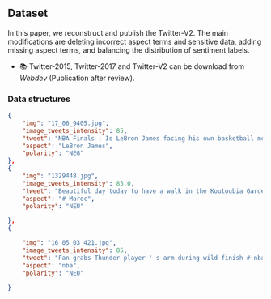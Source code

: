 ## Dataset

In this paper, we reconstruct and publish the Twitter-V2. The main modifications are deleting incorrect aspect terms and sensitive data, adding missing aspect terms, and balancing the distribution of sentiment labels.

- 📚 Twitter-2015, Twitter-2017 and Twitter-V2 can be download from *Webdev* (Publication after review).

### Data structures

```json
{
	"img": "17_06_9405.jpg",
	"image_tweets_intensity": 85,
	"tweet": "NBA Finals : Is LeBron James facing his own basketball mortality after falling . . . -",
	"aspect": "LeBron James",
	"polarity": "NEG"
},
{
	"img": "1329448.jpg",
	"image_tweets_intensity": 85.0,
	"tweet": "Beautiful day today to have a walk in the Koutoubia Garden # Marrakech $T$ # Morroco",
	"aspect": "# Maroc",
	"polarity": "NEU"

},
{

	"img": "16_05_03_421.jpg",
	"image_tweets_intensity": 85,
	"tweet": "Fan grabs Thunder player ' s arm during wild finish # nba",
	"aspect": "nba",
	"polarity": "NEU"

}
```